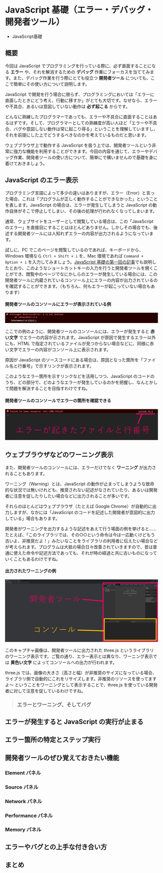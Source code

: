
# JavaScript 基礎（エラー・デバッグ・開発者ツール）

* JavaScript基礎

<section class="contenttextsection">

## 概要

今回は JavaScript でプログラミングを行っている際に、必ず直面することになる **エラー** や、それを解消するための **デバッグ** 作業にフォーカスを当ててみます。また、デバッグ作業を行う際にとても役立つ **開発者ツール** についても、ここで簡単にその使い方について説明します。

JavaScript で開発を行う場合に限らず、プログラミングにおいては「エラーに直面したときにどう考え、行動に移すか」がとても大切です。なぜなら、エラーや不具合、あるいは意図していない動作は **必ず起こる** からです。

どんなに熟練したプログラマーであっても、エラーや不具合に直面することはあるはずです。そして、プログラマーとしての熟練度が高い人ほど「エラーや不具合、バグや意図しない動作は常に起こり得る」ということを理解していますし、それを前提にした上でどうするべきなのかを考えているものだと思います。

ウェブブラウザ上で動作する JavaScript を扱う上では、開発者ツールという非常に強力な機能を利用することができます。今回の内容を通じて、エラーやデバッグ作業、開発者ツールの使い方について、簡単にで構いませんので基礎を身に着けておきましょう。

## JavaScript のエラー表示

プログラミング言語によって多少の違いはありますが、エラー（Error）と言った場合、これは「プログラムが正しく動作することができなかった」ということを表します。JavaScript の場合は、エラーが発生してしまうと JavaScript の動作自体がそこで停止してしまい、その後の処理が行われなくなってしまいます。

通常、ウェブサイトをユーザーとして閲覧している場合は、この「JavaScript のエラー」を直接目にすることはほとんどありません。しかしその場合でも、後述する開発者ツールには人知れずエラーの内容が出力されるようになっています。

試しに、PC でこのページを閲覧しているのであれば、キーボードから、Windows 環境なら `Ctrl + Shift + i` を、Mac 環境であれば `Command + Option + i` を入力してみましょう。[JavaScript 基礎の第一回の記事](https://webgl.dev/?v=1)でも説明したとおり、このようなショートカットキーの入力を行うと開発者ツールを開くことができ、閲覧中のページでなにかしらのエラーが発生している場合には、この開発者ツールに内蔵されているコンソール上にエラーの内容が出力されているのを確認することができます。（もちろん、何もエラーが起こっていない場合もあります）

#### 開発者ツールのコンソールにエラーが表示されている例

![](resource/0002-01.jpg)

ここでの例のように、開発者ツールのコンソールには、エラーが発生すると **赤い文字** でエラーの内容が示されます。JavaScript が原因で発生するエラー以外にも、HTML で指定されているファイルが見つからない場合などに、同様に赤い文字でエラーの内容がコンソール上に表示されます。

原因が JavaScript のソースコードにある場合は、原因となった箇所を「ファイル名と行番号」で示すリンクが表示されます。

このようなエラー箇所を示すリンクなどを活用しつつ、JavaScript のコードのうち、どの部分で、どのようなエラーが発生しているのかを把握し、なんとかして問題を解決することを目指すわけですね。

#### 開発者ツールのコンソールでエラーの箇所を確認できる

![](resource/0002-02.jpg)

## ウェブブラウザなどのワーニング表示

また、開発者ツールのコンソールには、エラーだけでなく **ワーニング** が出力されることもあります。

ワーニング（Warning）とは、JavaScript の動作が止まってしまうような致命的な状況では無いけれども、推奨されない記述がなされていたり、あるいは開発者に注意を促したりしたい場合などに出力されることが多いです。

それらのほとんどはウェブブラウザ（たとえば Google Chrome）が自動的に出力しますが、なかには「JavaScript のコードを記述した開発者が意図的に出力している」場合もあります。

開発者がワーニングを出力するような記述をあえて行う場面の例を挙げると……　たとえば、「このライブラリでは、その○○という命令は今は一応動くけどもう古いよ、非推奨だよ！」みたいなことをライブラリの利用者に伝えたい場合などが考えられます。プログラムは大抵の場合日々改善されていきますので、昔は普通に使えた命令や記述方法であっても、それが時の経過と共に古いものになっていくこともあるわけですね。

#### 出力されたワーニングの例

![](resource/0002-03.jpg)

このキャプチャ画像は、開発者ツールに出力された three.js というライブラリのワーニング表示です。ご覧の通り、エラー表示とは異なり、ワーニング表示では **黄色い文字** によってコンソールへの出力が行われます。

three.js では、画像の大きさ（高さと幅）が非推奨のサイズになっている場合、ライブラリ側で自動的にこれをリサイズします。非推奨のリソースを使ってますよ～ ということをワーニングとして表示することで、three.js を使っている開発者に対して注意を促しているわけですね。

> ### エラーとワーニング、そしてバグ

## エラーが発生すると JavaScript の実行が止まる


## エラー箇所の特定とステップ実行


## 開発者ツールのぜひ覚えておきたい機能

### Element パネル

### Source パネル

### Network パネル

### Performance パネル

### Memory パネル

## エラーやバグとの上手な付き合い方

## まとめ

</section>








